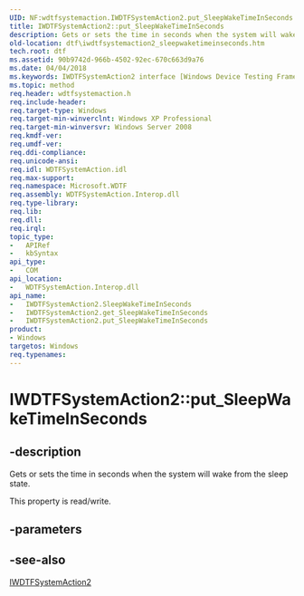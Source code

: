 ```yaml
---
UID: NF:wdtfsystemaction.IWDTFSystemAction2.put_SleepWakeTimeInSeconds
title: IWDTFSystemAction2::put_SleepWakeTimeInSeconds
description: Gets or sets the time in seconds when the system will wake from the sleep state.
old-location: dtf\iwdtfsystemaction2_sleepwaketimeinseconds.htm
tech.root: dtf
ms.assetid: 90b9742d-966b-4502-92ec-670c663d9a76
ms.date: 04/04/2018
ms.keywords: IWDTFSystemAction2 interface [Windows Device Testing Framework],SleepWakeTimeInSeconds property, IWDTFSystemAction2.SleepWakeTimeInSeconds, IWDTFSystemAction2.put_SleepWakeTimeInSeconds, IWDTFSystemAction2::SleepWakeTimeInSeconds, IWDTFSystemAction2::get_SleepWakeTimeInSeconds, IWDTFSystemAction2::put_SleepWakeTimeInSeconds, Microsoft.WDTF.IWDTFSystemAction2.SleepWakeTimeInSeconds, Microsoft::WDTF::IWDTFSystemAction2::SleepWakeTimeInSeconds, SleepWakeTimeInSeconds property [Windows Device Testing Framework], SleepWakeTimeInSeconds property [Windows Device Testing Framework],IWDTFSystemAction2 interface, dtf.iwdtfsystemaction2_sleepwaketimeinseconds, put_SleepWakeTimeInSeconds, wdtfsystemaction/IWDTFSystemAction2::SleepWakeTimeInSeconds, wdtfsystemaction/IWDTFSystemAction2::get_SleepWakeTimeInSeconds, wdtfsystemaction/IWDTFSystemAction2::put_SleepWakeTimeInSeconds
ms.topic: method
req.header: wdtfsystemaction.h
req.include-header: 
req.target-type: Windows
req.target-min-winverclnt: Windows XP Professional
req.target-min-winversvr: Windows Server 2008
req.kmdf-ver: 
req.umdf-ver: 
req.ddi-compliance: 
req.unicode-ansi: 
req.idl: WDTFSystemAction.idl
req.max-support: 
req.namespace: Microsoft.WDTF
req.assembly: WDTFSystemAction.Interop.dll
req.type-library: 
req.lib: 
req.dll: 
req.irql: 
topic_type:
-	APIRef
-	kbSyntax
api_type:
-	COM
api_location:
-	WDTFSystemAction.Interop.dll
api_name:
-	IWDTFSystemAction2.SleepWakeTimeInSeconds
-	IWDTFSystemAction2.get_SleepWakeTimeInSeconds
-	IWDTFSystemAction2.put_SleepWakeTimeInSeconds
product:
- Windows
targetos: Windows
req.typenames: 
---
```


# IWDTFSystemAction2::put_SleepWakeTimeInSeconds


## -description


Gets or sets the time in seconds when the system will wake from the sleep state.

This property is read/write.


## -parameters


## -see-also




<a href="https://msdn.microsoft.com/library/windows/hardware/hh439302">IWDTFSystemAction2</a>
 

 

